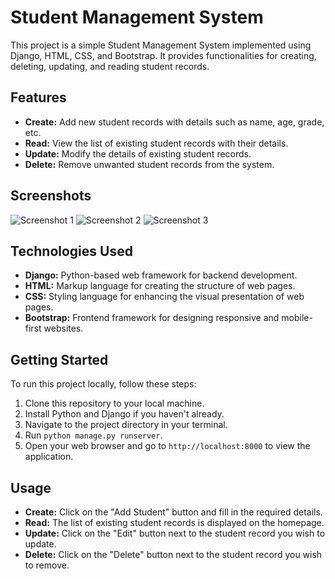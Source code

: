 # Student Management System

This project is a simple Student Management System implemented using Django, HTML, CSS, and Bootstrap. It provides functionalities for creating, deleting, updating, and reading student records.

## Features

- **Create:** Add new student records with details such as name, age, grade, etc.
- **Read:** View the list of existing student records with their details.
- **Update:** Modify the details of existing student records.
- **Delete:** Remove unwanted student records from the system.

## Screenshots

![Screenshot 1](https://example.com/screenshot1.png)
![Screenshot 2](https://example.com/screenshot2.png)
![Screenshot 3](https://example.com/screenshot3.png)

## Technologies Used

- **Django:** Python-based web framework for backend development.
- **HTML:** Markup language for creating the structure of web pages.
- **CSS:** Styling language for enhancing the visual presentation of web pages.
- **Bootstrap:** Frontend framework for designing responsive and mobile-first websites.

## Getting Started

To run this project locally, follow these steps:

1. Clone this repository to your local machine.
2. Install Python and Django if you haven't already.
3. Navigate to the project directory in your terminal.
4. Run `python manage.py runserver`.
5. Open your web browser and go to `http://localhost:8000` to view the application.

## Usage

- **Create:** Click on the "Add Student" button and fill in the required details.
- **Read:** The list of existing student records is displayed on the homepage.
- **Update:** Click on the "Edit" button next to the student record you wish to update.
- **Delete:** Click on the "Delete" button next to the student record you wish to remove.

